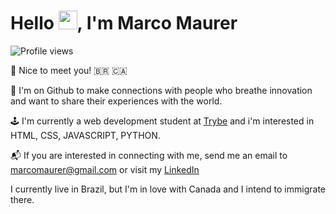 <h1 align="left">Hello <img src="https://raw.githubusercontent.com/kaueMarques/kaueMarques/master/hi.gif" height="30px">, I'm Marco Maurer</h1>
<p align="left"> <img src="https://komarev.com/ghpvc/?username=marcomaurer&color=yellow" alt="Profile views" /> </p>

🌈 Nice to meet you! 🇧🇷 🇨🇦

🎯 I'm on Github to make connections with people who breathe innovation and want to share their experiences with the world.

🕹️ I'm currently a web development student at [Trybe](https://www.betrybe.com/) and i'm interested in HTML, CSS, JAVASCRIPT, PYTHON.

📬 If you are interested in connecting with me, send me an email to marcomaurer@gmail.com or visit my [LinkedIn](https://www.linkedin.com/in/marcomaurer/?locale=en_US)

I currently live in Brazil, but I'm in love with Canada and I intend to immigrate there.
